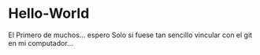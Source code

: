 # Hello-World
El Primero de muchos... espero
Solo si fuese tan sencillo vincular con el git en mi computador...
